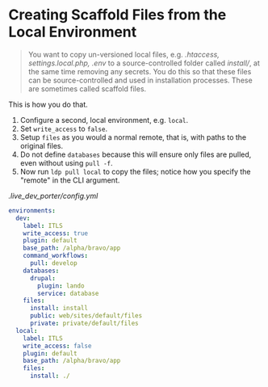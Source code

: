 <!--
id: local_build_files
tags: ''
-->

# Creating Scaffold Files from the Local Environment

> You want to copy un-versioned local files, e.g. _.htaccess, settings.local.php, .env_ to a source-controlled folder called _install/_, at the same time removing any secrets. You do this so that these files can be source-controlled and used in installation processes. These are sometimes called scaffold files.

This is how you do that.

1. Configure a second, local environment, e.g. `local`.
3. Set `write_access` to `false`.
2. Setup `files` as you would a normal remote, that is, with paths to the original files.
4. Do not define `databases` because this will ensure only files are pulled, even without using `pull -f`.
5. Now run `ldp pull local` to copy the files; notice how you specify the "remote" in the CLI argument.

_.live_dev_porter/config.yml_

```yaml
environments:
  dev:
    label: ITLS
    write_access: true
    plugin: default
    base_path: /alpha/bravo/app
    command_workflows:
      pull: develop
    databases:
      drupal:
        plugin: lando
        service: database
    files:
      install: install
      public: web/sites/default/files
      private: private/default/files
  local:
    label: ITLS
    write_access: false
    plugin: default
    base_path: /alpha/bravo/app
    files:
      install: ./
```

